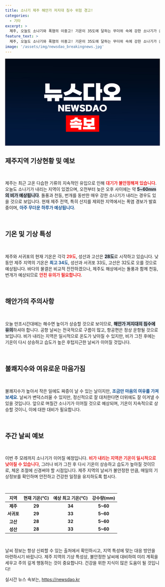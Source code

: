 ```yaml
---
title: 소나기 제주 해안가 저지대 침수 위험 경고!
categories:
  - 기타
excerpt: >
  제주, 오늘도 소나기와 폭염의 이중고! 기온이 35도에 달하는 무더위 속에 강한 소나기가 쏟아질 것으로 예상됩니다. 돌풍과 천둥, 번개 주의! 여름 더위 속 마음의 여유를 잃지 마세요.
feature_text: >
  제주, 오늘도 소나기와 폭염의 이중고! 기온이 35도에 달하는 무더위 속에 강한 소나기가 쏟아질 것으로 예상됩니다. 돌풍과 천둥, 번개 주의! 여름 더위 속 마음의 여유를 잃지 마세요.
image: '/assets/img/newsdao_breakingnews.jpg'
---
```


<p><img src="/assets/img/newsdao_breakingnews.jpg" alt="koreaapp 속보" /></p>

<h2 data-ke-size="size26">제주지역 기상현황 및 예보</h2>

<p data-ke-size="size16">&nbsp;</p>

<p>제주는 최근 고온 다습한 기류의 지속적인 유입으로 인해 <b><span style="color: #ee2323;">대기가 불안정해져 있습니다</span></b>. 오늘도 소나기가 내리는 지역이 있겠으며, 오전부터 늦은 오후 사이에는 약 <b><span style="background-color: #21538527;">5~60mm의 비가 예상됩니다</span></b>. 돌풍과 천둥, 번개를 동반한 매우 강한 소나기가 내리는 경우도 있을 것으로 보입니다. 현재 제주 전역, 특히 산지를 제외한 지역에서는 폭염 경보가 발효 중이며, <b><span style="color: #1a5490;">아주 무더운 하루가 예상됩니다</span></b>. </p>

<p data-ke-size="size16">&nbsp;</p>

<h2 data-ke-size="size26">기온 및 기상 특성</h2>

<p data-ke-size="size16">&nbsp;</p>

<p>제주와 서귀포의 현재 기온은 각각 <b><span style="color: #ee2323;">29도</span></b>, 성산과 고산은 <b><span style="background-color: #21538527;">28도</span></b>로 시작하고 있습니다. 낮 동안 제주 지역의 기온은 <b><span style="color: #1a5490;">최고 34도</span></b>, 성산과 서귀포 33도, 고산은 32도로 오를 것으로 예상됩니다. 바다의 물결은 비교적 잔잔하겠으나, 제주도 해상에서는 돌풍과 함께 천둥, 번개가 예상되므로 <b><span style="color: #ee2323;">안전 유의가 필요합니다</span></b>.</p>

<p data-ke-size="size16">&nbsp;</p>

<h2 data-ke-size="size26">해안가의 주의사항</h2>

<p data-ke-size="size16">&nbsp;</p>

<p>오늘 만조시간대에는 해수면 높이가 상승할 것으로 보이므로, <b><span style="background-color: #21538527;">해안가 저지대의 침수에 유의</span></b>하셔야 합니다. 공항 날씨는 전국적으로 구름이 많고, 항공편은 정상 운항될 것으로 보입니다. 비가 내리는 지역은 일시적으로 온도가 낮아질 수 있지만, 비가 그친 후에는 기온이 다시 상승하고 습도가 높은 후텁지근한 날씨가 이어질 것입니다. </p>

<p data-ke-size="size16">&nbsp;</p>

<h2 data-ke-size="size26">불쾌지수와 여유로운 마음가짐</h2>

<p data-ke-size="size16">&nbsp;</p>

<p>불쾌지수가 높아서 작은 일에도 짜증이 날 수 있는 날이지만, <b><span style="color: #1a5490;">조금만 마음의 여유를 가져보세요</span></b>. 날씨가 변덕스러울 수 있지만, 정신적으로 잘 대처한다면 더위에도 잘 이겨낼 수 있을 것입니다. 앞으로 며칠간 소나기가 이어질 것으로 예상되며, 기온이 지속적으로 상승할 것이니, 이에 대한 대비가 필요합니다.</p>

<p data-ke-size="size16">&nbsp;</p>

<h2 data-ke-size="size26">주간 날씨 예보</h2>

<p data-ke-size="size16">&nbsp;</p>

<p>이번 주 모레까지 소나기가 이어질 예정입니다. <b><span style="color: #ee2323;">비가 내리는 지역은 기온이 일시적으로 낮아질 수 있습니다</span></b>, 그러나 비가 그친 후 다시 기온이 상승하고 습도가 높아질 것이므로, 체온 조절에 신경써야 할 시점입니다. 제주 지역의 날씨가 불안정한 만큼, 매일의 기상정보를 확인하며 안전하고 건강한 일정을 유지하도록 합시다.</p>

<p data-ke-size="size16">&nbsp;</p>

<table>
    <thead>
        <tr>
            <th style="text-align: center; height: 17px;"><b>지역</b></th>
            <th style="text-align: center; height: 17px;"><b>현재 기온(°C)</b></th>
            <th style="text-align: center; height: 17px;"><b>예상 최고 기온(°C)</b></th>
            <th style="text-align: center; height: 17px;"><b>강수량(mm)</b></th>
        </tr>
    </thead>
    <tbody>
        <tr>
            <td style="text-align: center; height: 17px;"><b>제주</b></td>
            <td style="text-align: center; height: 17px;"><b>29</b></td>
            <td style="text-align: center; height: 17px;"><b>34</b></td>
            <td style="text-align: center; height: 17px;"><b>5~60</b></td>
        </tr>
        <tr>
            <td style="text-align: center; height: 17px;"><b>서귀포</b></td>
            <td style="text-align: center; height: 17px;"><b>29</b></td>
            <td style="text-align: center; height: 17px;"><b>33</b></td>
            <td style="text-align: center; height: 17px;"><b>5~60</b></td>
        </tr>
        <tr>
            <td style="text-align: center; height: 17px;"><b>고산</b></td>
            <td style="text-align: center; height: 17px;"><b>28</b></td>
            <td style="text-align: center; height: 17px;"><b>32</b></td>
            <td style="text-align: center; height: 17px;"><b>5~60</b></td>
        </tr>
        <tr>
            <td style="text-align: center; height: 17px;"><b>성산</b></td>
            <td style="text-align: center; height: 17px;"><b>28</b></td>
            <td style="text-align: center; height: 17px;"><b>33</b></td>
            <td style="text-align: center; height: 17px;"><b>5~60</b></td>
        </tr>
    </tbody>
</table>

<p data-ke-size="size16">&nbsp;</p>

<p>날씨 정보는 항상 신뢰할 수 있는 출처에서 확인하시고, 지역 특성에 맞는 대응 방안을 마련하시기 바랍니다. 제주 지역의 기상 특성상, 불안정한 날씨에 대비하여 미리 계획을 세우고 주의 깊게 행동하는 것이 중요합니다. 건강을 위한 지식이 많은 도움이 될 것입니다!</p>
실시간 뉴스 속보는, <a href="https://newsdao.kr" rel="dofollow">https://newsdao.kr</a>


